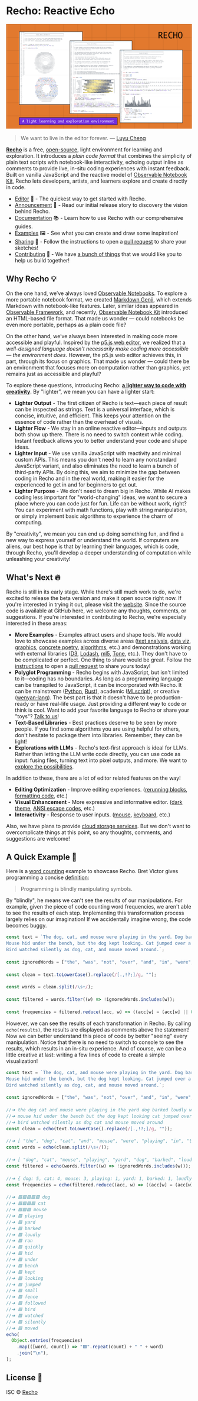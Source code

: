 # Recho: Reactive Echo

![preview](/public/news/a-ligter-way-to-code-with-creativity.webp)

> We want to live in the editor forever. — [Luyu Cheng](https://luyu.computer/)

[**Recho**](https://recho.dev/) is a free, [open-source](/LICENCE), light environment for learning and exploration. It introduces a _plain code format_ that combines the simplicity of plain text scripts with notebook-like interactivity, echoing output inline as comments to provide live, in-situ coding experiences with instant feedback. Built on vanilla JavaScript and the reactive model of [Observable Notebook Kit](https://observablehq.com/notebook-kit/), Recho lets developers, artists, and learners explore and create directly in code.

- [Editor](https://recho.dev/) 📝 - The quickest way to get started with Recho.
- [Announcement](https://medium.com/@subairui/a-lighter-way-to-code-with-creativity-8c0ac739aa6f) 📢 - Read our initial release story to discovery the vision behind Recho.
- [Documentation](https://recho.dev/docs/introduction) 📚 - Learn how to use Recho with our comprehensive guides.
- [Examples](https://recho.dev/examples) 🖼️ - See what you can create and draw some inspiration!
- [Sharing](/CONTRIBUTING.md#sharing-examples) 🎨 - Follow the instructions to open a [pull request](https://github.com/recho-dev/recho/new/main/app/examples) to share your sketches!
- [Contributing](/CONTRIBUTING.md) 🙏 - We have [a bunch of things](https://github.com/recho-dev/recho/issues) that we would like you to help us build together!

## Why Recho 💡

On the one hand, we’ve always loved [Observable Notebooks](https://observablehq.com/). To explore a more portable notebook format, we created [Markdown Genji](https://genji-md.dev/), which extends Markdown with notebook-like features. Later, similar ideas appeared in [Observable Framework](https://observablehq.com/framework), and recently, [Observable Notebook Kit](https://observablehq.com/notebook-kit/) introduced an HTML-based file format. That made us wonder — could notebooks be even more portable, perhaps as a plain code file?

On the other hand, we’ve always been interested in making code more accessible and playful. Inspired by the [p5.js web editor](https://editor.p5js.org/), we realized that a _well-designed language doesn’t necessarily make coding more accessible — the environment does_. However, the p5.js web editor achieves this, in part, through its focus on graphics. That made us wonder — could there be an environment that focuses more on computation rather than graphics, yet remains just as accessible and playful?

To explore these questions, introducing Recho: **[a lighter way to code with creativity](https://medium.com/@subairui/a-lighter-way-to-code-with-creativity-8c0ac739aa6f)**. By "lighter", we mean you can have a lighter start:

- **Lighter Output** - The first citizen of Recho is text—each piece of result can be inspected as strings. Text is a universal interface, which is concise, intuitive, and efficient. This keeps your attention on the essence of code rather than the overhead of visuals.
- **Lighter Flow** - We stay in an online reactive editor—inputs and outputs both show up there. There is no need to switch context while coding. Instant feedback allows you to better understand your code and shape ideas.
- **Lighter Input** - We use vanilla JavaScript with reactivity and minimal custom APIs. This means you don't need to learn any nonstandard JavaScript variant, and also eliminates the need to learn a bunch of third-party APIs. By doing this, we aim to minimize the gap between coding in Recho and in the real world, making it easier for the experienced to get in and for beginners to get out.
- **Lighter Purpose** - We don't need to dream big in Recho. While AI makes coding less important for "world-changing" ideas, we want to secure a place where you can code just for fun. Life can be without work, right? You can experiment with math functions, play with string manipulation, or simply implement basic algorithms to experience the charm of computing.

By "creativity", we mean you can end up doing something fun, and find a new way to express yourself or understand the world. If computers are aliens, our best hope is that by learning their languages, which is code, through Recho, you'll develop a deeper understanding of computation while unleashing your creativity!

## What's Next 🔥

Recho is still in its early stage. While there's still much work to do, we're excited to release the beta version and make it open source right now. If you're interested in trying it out, please visit the [website](https://recho.dev/). Since the source code is available at GitHub here, we welcome any thoughts, comments, or suggestions. If you're interested in contributing to Recho, we're especially interested in these areas:

- **More Examples** - Examples attract users and shape tools. We would love to showcase examples across diverse areas ([text analysis](https://recho.dev/examples/word-count), [data viz](https://recho.dev/examples/phases-of-the-moon), [graphics](https://recho.dev/examples/cg-text-based-shaders), [concrete poetry](https://recho.dev/examples/fire!), [algorithms](https://recho.dev/examples/maze), etc.) and demonstrations working with external libraries ([D3](https://d3js.org/), [Lodash](https://lodash.com/), [ml5](https://ml5js.org/), [Tone](https://tonejs.github.io/), etc.). They don't have to be complicated or perfect. One thing to share would be great. Follow the [instructions](/CONTRIBUTING.md#sharing-examples) to open a [pull request](https://github.com/recho-dev/recho/new/main/app/examples) to share yours today!
- **Polyglot Programming** - Recho begins with JavaScript, but isn't limited to it—coding has no boundaries. As long as a programming language can be transpiled to JavaScript, it can be incorporated with Recho. It can be mainstream ([Python](https://www.python.org/), [Rust](https://www.rust-lang.org/)), academic ([MLscript](https://github.com/hkust-taco/mlscript)), or creative ([wenyan‑lang](https://wy-lang.org/)). The best part is that it doesn't have to be production-ready or have real-life usage. Just providing a different way to code or think is cool. Want to add your favorite language to Recho or share your "toys"? [Talk to us](https://github.com/recho-dev/recho/issues/109)!
- **Text-Based Libraries** - Best practices deserve to be seen by more people. If you find some algorithms you are using helpful for others, don't hesitate to package them into libraries. Remember, they can be light!
- **Explorations with LLMs** - Recho's text-first approach is ideal for LLMs. Rather than letting the LLM write code directly, you can use code as input: fusing files, turning text into pixel outputs, and more. We want to [explore the possibilities](https://github.com/recho-dev/recho/issues/110).

In addition to these, there are a lot of editor related features on the way!

- **Editing Optimization** - Improve editing experiences. ([rerunning blocks](https://github.com/recho-dev/recho/issues/42), [formatting code](https://github.com/recho-dev/recho/issues/108), etc.)
- **Visual Enhancement** - More expressive and informative editor. ([dark theme](https://github.com/recho-dev/recho/issues/104), [ANSI escape codes](https://github.com/recho-dev/recho/issues/45), etc.)
- **Interactivity** - Response to user inputs. ([mouse](https://github.com/recho-dev/recho/issues/34), [keyboard](https://github.com/recho-dev/recho/issues/105), etc.)

Also, we have plans to provide [cloud storage services](https://github.com/recho-dev/recho/issues/107). But we don't want to overcomplicate things at this point, so any thoughts, comments, and suggestions are welcome!

## A Quick Example 🚀

Here is a [word counting](https://recho.dev/examples/word-count) example to showcase Recho. Bret Victor gives programming a concise [definition](https://www.youtube.com/watch?v=ef2jpjTEB5U&t=501s):

> Programming is blindly manipulating symbols.

By "blindly", he means we can't see the results of our manipulations. For example, given the piece of code counting word frequencies, we aren't able to see the results of each step. Implementing this transformation process largely relies on our imagination! If we accidentally imagine wrong, the code becomes buggy.

```js
const text = `The dog, cat, and mouse were playing in the yard. Dog barked loudly, while cat ran quickly. 
Mouse hid under the bench, but the dog kept looking. Cat jumped over a small fence; dog followed. 
Bird watched silently as dog, cat, and mouse moved around.`;

const ignoredWords = ["the", "was", "not", "over", "and", "in", "were", "a", "while", "but", "as", "around"];

const clean = text.toLowerCase().replace(/[.,!?;]/g, "");

const words = clean.split(/\s+/);

const filtered = words.filter((w) => !ignoredWords.includes(w));

const frequencies = filtered.reduce((acc, w) => ((acc[w] = (acc[w] || 0) + 1), acc), {});
```

However, we can see the results of each transformation in Recho. By calling `echo(results)`, the results are displayed as comments above the statement! Now we can better understand this piece of code by better "seeing" every manipulation. Notice that there is no need to switch to console to see the results, which results in an in-situ experience. And of course, we can be a little creative at last: writing a few lines of code to create a simple visualization!

```js
const text = `The dog, cat, and mouse were playing in the yard. Dog barked loudly, while cat ran quickly. 
Mouse hid under the bench, but the dog kept looking. Cat jumped over a small fence; dog followed. 
Bird watched silently as dog, cat, and mouse moved around.`;

const ignoredWords = ["the", "was", "not", "over", "and", "in", "were", "a", "while", "but", "as", "around"];

//➜ the dog cat and mouse were playing in the yard dog barked loudly while cat ran quickly
//➜ mouse hid under the bench but the dog kept looking cat jumped over a small fence dog followed
//➜ bird watched silently as dog cat and mouse moved around
const clean = echo(text.toLowerCase().replace(/[.,!?;]/g, ""));

//➜ [ "the", "dog", "cat", "and", "mouse", "were", "playing", "in", "the", "yard", "dog", "barked", "loudly", "while", "cat", "ran", "quickly", "mouse", "hid", "under", "the", "bench", "but", "the", "dog"…
const words = echo(clean.split(/\s+/));

//➜ [ "dog", "cat", "mouse", "playing", "yard", "dog", "barked", "loudly", "cat", "ran", "quickly", "mouse", "hid", "under", "bench", "dog", "kept", "looking", "cat", "jumped", "small", "fence", "dog", "f…
const filtered = echo(words.filter((w) => !ignoredWords.includes(w)));

//➜ { dog: 5, cat: 4, mouse: 3, playing: 1, yard: 1, barked: 1, loudly: 1, ran: 1, quickly: 1, hid: 1, under: 1, bench: 1, kept: 1, looking: 1, jumped: 1, small: 1, fence: 1, followed: 1, bird: 1, watched…
const frequencies = echo(filtered.reduce((acc, w) => ((acc[w] = (acc[w] || 0) + 1), acc), {}));

//➜ 🟩🟩🟩🟩🟩 dog
//➜ 🟩🟩🟩🟩 cat
//➜ 🟩🟩🟩 mouse
//➜ 🟩 playing
//➜ 🟩 yard
//➜ 🟩 barked
//➜ 🟩 loudly
//➜ 🟩 ran
//➜ 🟩 quickly
//➜ 🟩 hid
//➜ 🟩 under
//➜ 🟩 bench
//➜ 🟩 kept
//➜ 🟩 looking
//➜ 🟩 jumped
//➜ 🟩 small
//➜ 🟩 fence
//➜ 🟩 followed
//➜ 🟩 bird
//➜ 🟩 watched
//➜ 🟩 silently
//➜ 🟩 moved
echo(
  Object.entries(frequencies)
    .map(([word, count]) => "🟩".repeat(count) + " " + word)
    .join("\n"),
);
```

## License 📄

ISC © [Recho](https://github.com/recho-dev)
